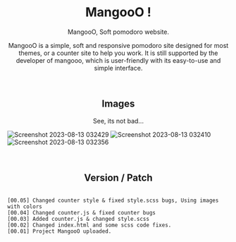 <h1 align="center">MangooO !</h1>
<p align="center">MangooO, Soft pomodoro website.</p>
<p align="center">MangooO is a simple, soft and responsive pomodoro site designed for most themes, or a counter site to help you work. It is still supported by the developer of mangooo, which is user-friendly with its easy-to-use and simple interface.</p>

<br>

<h2 align="center">Images</h2>
<p align="center">See, its not bad...</p>

![Screenshot 2023-08-13 032429](https://github.com/hacimertgokhan/MangooO/assets/64479768/01bf1b51-d01c-40e9-b5d9-ea7b36dbc116)
![Screenshot 2023-08-13 032410](https://github.com/hacimertgokhan/MangooO/assets/64479768/2704904b-ffb1-44c2-bded-732ccb435bee)
![Screenshot 2023-08-13 032356](https://github.com/hacimertgokhan/MangooO/assets/64479768/798da8d0-61a3-4d3c-9ebc-d49e6541ae4a)

<br>

<h2 align="center">Version / Patch</h2>

```` 

[00.05] Changed counter style & fixed style.scss bugs, Using images with colors
[00.04] Changed counter.js & fixed counter bugs
[00.03] Added counter.js & changed style.scss
[00.02] Changed index.html and some scss code fixes.
[00.01] Project MangooO uploaded.

````
